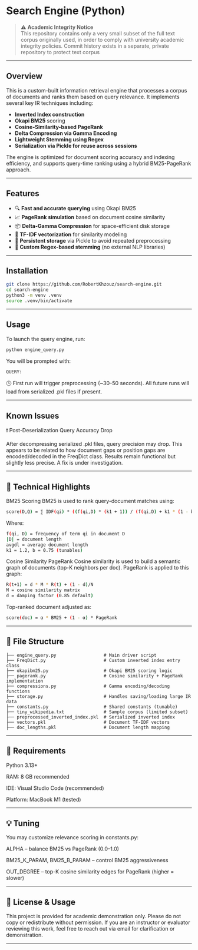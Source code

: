 # Search Engine (Python)

> ⚠️ **Academic Integrity Notice**  
> This repository contains only a very small subset of the full text corpus originally used, in order to comply with university academic integrity policies.
> Commit history exists in a separate, private repository to protect text corpus

---

## Overview

This is a custom-built information retrieval engine that processes a corpus of documents and ranks them based on query relevance. It implements several key IR techniques including:

- **Inverted Index construction**
- **Okapi BM25** scoring
- **Cosine-Similarity-based PageRank**
- **Delta Compression via Gamma Encoding**
- **Lightweight Stemming using Regex**
- **Serialization via Pickle for reuse across sessions**

The engine is optimized for document scoring accuracy and indexing efficiency, and supports query-time ranking using a hybrid BM25-PageRank approach.

---

## Features

- 🔍 **Fast and accurate querying** using Okapi BM25  
- 📈 **PageRank simulation** based on document cosine similarity  
- 📦 **Delta-Gamma Compression** for space-efficient disk storage  
- 🧠 **TF-IDF vectorization** for similarity modeling  
- 🔁 **Persistent storage** via Pickle to avoid repeated preprocessing  
- 🧹 **Custom Regex-based stemming** (no external NLP libraries)

---

## Installation

```bash
git clone https://github.com/RobertKhzouz/search-engine.git
cd search-engine
python3 -m venv .venv
source .venv/bin/activate
```

---

## Usage
To launch the query engine, run:
```python
python engine_query.py
```
You will be prompted with:
```bash
QUERY:
```
🕒 First run will trigger preprocessing (~30–50 seconds). All future runs will load from serialized .pkl files if present.

---

## Known Issues
❗ Post-Deserialization Query Accuracy Drop

After decompressing serialized .pkl files, query precision may drop. This appears to be related to how document gaps or position gaps are encoded/decoded in the FreqDict class. Results remain functional but slightly less precise. A fix is under investigation.

---

## 🧠 Technical Highlights
BM25 Scoring
BM25 is used to rank query-document matches using:

```bash
score(D,Q) = ∑ IDF(qi) * ((f(qi,D) * (k1 + 1)) / (f(qi,D) + k1 * (1 - b + b * |D| / avgdl)))
```
Where:
```bash
f(qi, D) = frequency of term qi in document D
|D| = document length
avgdl = average document length
k1 = 1.2, b = 0.75 (tunables)
```

Cosine Similarity PageRank
Cosine similarity is used to build a semantic graph of documents (top-K neighbors per doc). PageRank is applied to this graph:
```bash
R(t+1) = d * M * R(t) + (1 - d)/N
M = cosine similarity matrix
d = damping factor (0.85 default)
```

Top-ranked document adjusted as:

```bash
score(doc) = α * BM25 + (1 - α) * PageRank
```

---

## 📂 File Structure
```text
├── engine_query.py                  # Main driver script
├── FreqDict.py                      # Custom inverted index entry class
├── okapibm25.py                     # Okapi BM25 scoring logic
├── pagerank.py                      # Cosine similarity + PageRank implementation
├── compressions.py                  # Gamma encoding/decoding functions
├── storage.py                       # Handles saving/loading large IR data
├── constants.py                     # Shared constants (tunable)
├── tiny_wikipedia.txt               # Sample corpus (limited subset)
├── preprocessed_inverted_index.pkl  # Serialized inverted index
├── vectors.pkl                      # Document TF-IDF vectors
├── doc_lengths.pkl                  # Document length mapping
```

---

## 🧪 Requirements
Python 3.13+

RAM: 8 GB recommended

IDE: Visual Studio Code (recommended)

Platform: MacBook M1 (tested)

---

## 💡 Tuning
You may customize relevance scoring in constants.py:

ALPHA – balance BM25 vs PageRank (0.0–1.0)

BM25_K_PARAM, BM25_B_PARAM – control BM25 aggressiveness

OUT_DEGREE – top-K cosine similarity edges for PageRank (higher = slower)

---

## 🔐 License & Usage
This project is provided for academic demonstration only. Please do not copy or redistribute without permission.
If you are an instructor or evaluator reviewing this work, feel free to reach out via email for clarification or demonstration.

---
